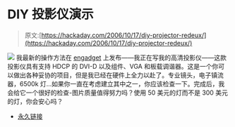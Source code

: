 # DIY 投影仪演示

> 原文:[https://hackaday.com/2006/10/17/diy-projector-redeux/](https://hackaday.com/2006/10/17/diy-projector-redeux/)

![](../Images/85e848cdfcbf6a5bc7075f46a6fe0a05.png)
我最新的操作方法在 [engadget](http://www.engadget.com/2006/10/17/how-to-build-your-own-hd-projector-part-1/) 上发布——我正在写我的高清投影仪——这款投影仪具有支持 HDCP 的 DVI-D 以及组件、VGA 和板载调谐器。这是一个你可以做出各种妥协的项目，但是我已经在硬件上全力以赴了。专业镜头，电子镇流器，6500k 灯…如果你一直在考虑建立其中之一，你应该检查一下。完成后，我会给它一个很好的检查-图片质量值得努力吗？使用 50 美元的灯而不是 300 美元的灯，你会安心吗？

*   [永久链接](http://www.engadget.com/2006/10/17/how-to-build-your-own-hd-projector-part-1/)